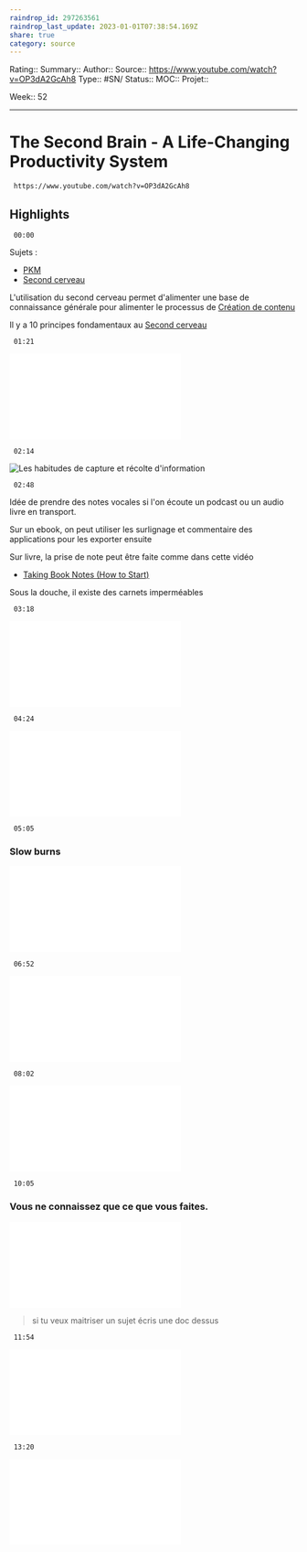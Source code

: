 ```yaml
---
raindrop_id: 297263561
raindrop_last_update: 2023-01-01T07:38:54.169Z
share: true
category: source
---
```


Rating::
Summary:: 
Author::
Source:: https://www.youtube.com/watch?v=OP3dA2GcAh8
Type:: #SN/
Status:: 
MOC::
Projet:: 

Week:: 52

***
# The Second Brain - A Life-Changing Productivity System

```timestamp-url 
 https://www.youtube.com/watch?v=OP3dA2GcAh8
 ```


## Highlights

```timestamp 
 00:00
 ```
Sujets :

- [PKM](../seeds/PKM.md)
- [Second cerveau](../seeds/Second%20cerveau.md)

L'utilisation du second cerveau permet d'alimenter une base de connaissance générale pour alimenter le processus de [Création de contenu](Cr%C3%A9ation%20de%20contenu.md)

Il y a 10 principes fondamentaux au [Second cerveau](../seeds/Second%20cerveau.md)

```timestamp 
 01:21
 ```
![S'inspirer et voler aux autres](../seeds/S'inspirer%20et%20voler%20aux%20autres.md)

```timestamp 
 02:14
 ```
![Les habitudes de capture et récolte d'information](Les%20habitudes%20de%20capture%20et%20r%C3%A9colte%20d'information)

```timestamp 
 02:48
 ```
Idée de prendre des notes vocales si l'on écoute un podcast ou un audio livre en transport.

Sur un ebook, on peut utiliser les surlignage et commentaire des applications pour les exporter ensuite

Sur livre, la prise de note peut être faite comme dans cette vidéo
- [Taking Book Notes (How to Start)](Taking%20Book%20Notes%20(How%20to%20Start))

Sous la douche, il existe des carnets imperméables

```timestamp 
 03:18
 ```
![Recycler ou réutiliser les idées](../seeds/Recycler%20ou%20r%C3%A9utiliser%20les%20id%C3%A9es.md)

```timestamp 
 04:24
 ```
![Organisation du PKM en projet plutôt qu'en sujet](../seeds/Organisation%20du%20PKM%20en%20projet%20plut%C3%B4t%20qu'en%20sujet.md)

```timestamp 
 05:05
 ```
### Slow burns

![Slow Burn](../seeds/Slow%20Burn%20&%20Heavy%20Lift.md)

```timestamp 
 06:52
 ```
![Vous ne créez pas à partir de rien](../seeds/Vous%20ne%20cr%C3%A9ez%20pas%20%C3%A0%20partir%20de%20rien.md)

```timestamp 
 08:02
 ```
![La création de contenu par bloc](../seeds/La%20cr%C3%A9ation%20de%20contenu%20par%20bloc.md)

```timestamp 
 10:05
 ```
### Vous ne connaissez que ce que vous faites.

![L'importance de la reformulation](../seeds/L'importance%20de%20la%20reformulation.md)

> si tu veux maitriser un sujet écris une doc dessus

```timestamp 
 11:54
 ```

![Rendre les notes simples pour le futur](../seeds/Rendre%20les%20notes%20simples%20pour%20le%20futur.md)

```timestamp 
 13:20
 ```

![Vos idées sont vivantes.](../seeds/Vos%20id%C3%A9es%20sont%20vivantes..md)